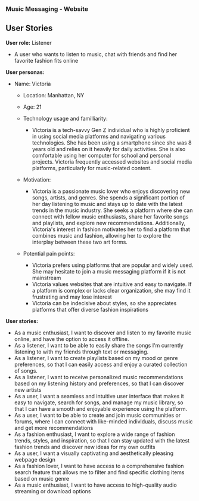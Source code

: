 ### Music Messaging - Website

## User Stories

**User role:** Listener
-  A user who wants to listen to music, chat with friends and find her favorite fashion fits online

**User personas:**
- Name: Victoria
    - Location: Manhattan, NY
    - Age: 21
    - Technology usage and familliarity:
        - Victoria is a tech-savvy Gen Z individual who is highly proficient in using social media platforms and navigating various technologies. She has been using a smartphone since she was 8 years old and relies on it heavily for daily activities. She is also comfortable using her computer for school and personal projects. Victoria frequently accessed websites and social media platforms, particularly for music-related content.

    - Motivation:
        - Victoria is a passionate music lover who enjoys discovering new songs, artists, and genres. She spends a significant portion of her day listening to music and stays up to date with the latest trends in the music industry. She seeks a platform where she can connect with fellow music enthusiasts, share her favorite songs and playlists, and explore new recommendations. Additionally, Victoria's interest in fashion motivates her to find a platform that combines music and fashion, allowing her to explore the interplay between these two art forms.

    - Potential pain points:
        - Victoria prefers using platforms that are popular and widely used. She may hesitate to join a music messaging platform if it is not mainstream
        -  Victoria values websites that are intuitive and easy to navigate. If a platform is complex or lacks clear organization, she may find it frustrating and may lose interest
        - Victoria can be indecisive about styles, so she appreciates platforms that offer diverse fashion inspirations


**User stories:**
- As a music enthusiast, I want to discover and listen to my favorite music online, and have the option to access it offline.
- As a listener, I want to be able to easily share the songs I'm currently listening to with my friends through text or messaging.
- As a listener, I want to create playlists based on my mood or genre preferences, so that I can easily access and enjoy a curated collection of songs.
- As a listener, I want to receive personalized music recommendations based on my listening history and preferences, so that I can discover new artists 
- As a user, I want a seamless and intuitive user interface that makes it easy to navigate, search for songs, and manage my music library, so that I can have a smooth and enjoyable experience using the platform.
- As a user, I want to be able to create and join music communities or forums, where I can connect with like-minded individuals, discuss music and get more recommendations 
- As a fashion enthusiast, I want to explore a wide range of fashion trends, styles, and inspiration, so that I can stay updated with the latest fashion trends and discover new ideas for my own outfits
- As a user, I want a visually captivating and aesthetically pleasing webpage design
- As a fashion lover, I want to have access to a comprehensive fashion search feature that allows me to filter and find specific clothing items based on music genre
- As a music enthusiast, I want to have access to high-quality audio streaming or download options

